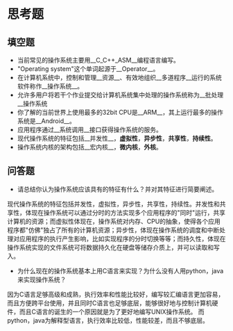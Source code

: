# 思考题

## 填空题

* 当前常见的操作系统主要用__C_C++_ASM__编程语言编写。
* "Operating system"这个单词起源于__Operator__。
* 在计算机系统中，控制和管理__资源__、有效地组织__多道程序__运行的系统软件称作__操作系统__。
* 允许多用户将若干个作业提交给计算机系统集中处理的操作系统称为__批处理__操作系统
* 你了解的当前世界上使用最多的32bit CPU是__ARM__，其上运行最多的操作系统是__Android__。
* 应用程序通过__系统调用__接口获得操作系统的服务。
* 现代操作系统的特征包括__并发性__，__虚拟性__，__异步性__，__共享性__，__持续性__。
* 操作系统内核的架构包括__宏内核__，__微内核__，__外核__。


## 问答题

- 请总结你认为操作系统应该具有的特征有什么？并对其特征进行简要阐述。

现代操作系统的特征包括并发性，虚拟性，异步性，共享性，持续性。并发性和共享性，体现在操作系统可以通过分时的方法实现多个应用程序的"同时"运行，共享计算机的资源；而虚拟性体现在，操作系统对内存、CPU的抽象，使得各个应用程序都"仿佛"独占了所有的计算机资源；异步性，体现在操作系统的调度和中断处理对应用程序的执行产生影响，比如实现程序的分时切换等等；而持久性，体现在操作系统实现的文件系统可将数据持久化在硬盘等储存介质上，并可以读取和写入。

- 为什么现在的操作系统基本上用C语言来实现？为什么没有人用python，java来实现操作系统？

因为C语言足够高级和成熟，执行效率和性能比较好，编写较汇编语言更加容易，而且方便跨平台使用，并且同时C语言也足够底层，能够很好地与控制计算机硬件，而且C语言的诞生的一个原因就是为了更好地编写UNIX操作系统。
而python，java为解释型语言，执行效率比较低，性能较差，而且不够底层。
